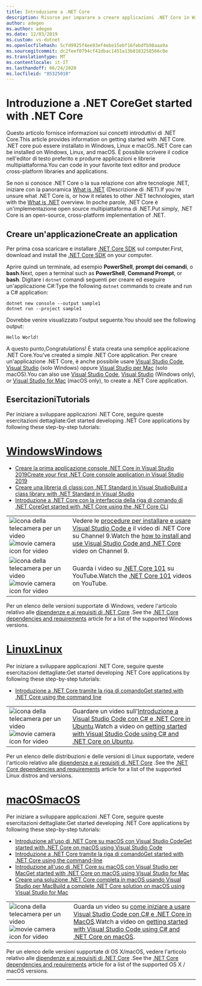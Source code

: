 ```yaml
---
title: Introduzione a .NET Core
description: Risorse per imparare a creare applicazioni .NET Core in Windows, Linux e macOS.
author: adegeo
ms.author: adegeo
ms.date: 12/03/2019
ms.custom: vs-dotnet
ms.openlocfilehash: 5cfd9925f4ee93ef4ebe15ebf16febdfb98aaa9a
ms.sourcegitcommit: dc2feef0794cf41dbac1451a13b8183258566c0e
ms.translationtype: MT
ms.contentlocale: it-IT
ms.lasthandoff: 06/24/2020
ms.locfileid: "85325010"
---
```

# <a name="get-started-with-net-core"></a><span data-ttu-id="fc33b-103">Introduzione a .NET Core</span><span class="sxs-lookup"><span data-stu-id="fc33b-103">Get started with .NET Core</span></span>

<span data-ttu-id="fc33b-104">Questo articolo fornisce informazioni sui concetti introduttivi di .NET Core.</span><span class="sxs-lookup"><span data-stu-id="fc33b-104">This article provides information on getting started with .NET Core.</span></span> <span data-ttu-id="fc33b-105">.NET core può essere installato in Windows, Linux e macOS.</span><span class="sxs-lookup"><span data-stu-id="fc33b-105">.NET Core can be installed on Windows, Linux, and macOS.</span></span> <span data-ttu-id="fc33b-106">È possibile scrivere il codice nell'editor di testo preferito e produrre applicazioni e librerie multipiattaforma.</span><span class="sxs-lookup"><span data-stu-id="fc33b-106">You can code in your favorite text editor and produce cross-platform libraries and applications.</span></span>

<span data-ttu-id="fc33b-107">Se non si conosce .NET Core o la sua relazione con altre tecnologie .NET, iniziare con la panoramica [What is .NET](https://dotnet.microsoft.com/learn/dotnet/what-is-dotnet) (Descrizione di .NET).</span><span class="sxs-lookup"><span data-stu-id="fc33b-107">If you're unsure what .NET Core is, or how it relates to other .NET technologies, start with the [What is .NET](https://dotnet.microsoft.com/learn/dotnet/what-is-dotnet) overview.</span></span> <span data-ttu-id="fc33b-108">In poche parole, .NET Core è un'implementazione open source multipiattaforma di .NET.</span><span class="sxs-lookup"><span data-stu-id="fc33b-108">Put simply, .NET Core is an open-source, cross-platform implementation of .NET.</span></span>

## <a name="create-an-application"></a><span data-ttu-id="fc33b-109">Creare un'applicazione</span><span class="sxs-lookup"><span data-stu-id="fc33b-109">Create an application</span></span>

<span data-ttu-id="fc33b-110">Per prima cosa scaricare e installare [.NET Core SDK](https://dotnet.microsoft.com/download) sul computer.</span><span class="sxs-lookup"><span data-stu-id="fc33b-110">First, download and install the [.NET Core SDK](https://dotnet.microsoft.com/download) on your computer.</span></span>

<span data-ttu-id="fc33b-111">Aprire quindi un terminale, ad esempio **PowerShell**, **prompt dei comandi**, o **bash**.</span><span class="sxs-lookup"><span data-stu-id="fc33b-111">Next, open a terminal such as **PowerShell**, **Command Prompt**, or **bash**.</span></span> <span data-ttu-id="fc33b-112">Digitare i `dotnet` comandi seguenti per creare ed eseguire un'applicazione C#:</span><span class="sxs-lookup"><span data-stu-id="fc33b-112">Type the following `dotnet` commands to create and run a C# application:</span></span>

```dotnetcli
dotnet new console --output sample1
dotnet run --project sample1
```

<span data-ttu-id="fc33b-113">Dovrebbe venire visualizzato l'output seguente.</span><span class="sxs-lookup"><span data-stu-id="fc33b-113">You should see the following output:</span></span>

```console
Hello World!
```

<span data-ttu-id="fc33b-114">A questo punto,</span><span class="sxs-lookup"><span data-stu-id="fc33b-114">Congratulations!</span></span> <span data-ttu-id="fc33b-115">È stata creata una semplice applicazione .NET Core.</span><span class="sxs-lookup"><span data-stu-id="fc33b-115">You've created a simple .NET Core application.</span></span> <span data-ttu-id="fc33b-116">Per creare un'applicazione .NET Core, è anche possibile usare [Visual Studio Code](./tutorials/with-visual-studio-code.md), [Visual Studio](./tutorials/with-visual-studio.md) (solo Windows) oppure [Visual Studio per Mac](./tutorials/using-on-mac-vs.md) (solo macOS).</span><span class="sxs-lookup"><span data-stu-id="fc33b-116">You can also use [Visual Studio Code](./tutorials/with-visual-studio-code.md), [Visual Studio](./tutorials/with-visual-studio.md) (Windows only), or [Visual Studio for Mac](./tutorials/using-on-mac-vs.md) (macOS only), to create a .NET Core application.</span></span>

## <a name="tutorials"></a><span data-ttu-id="fc33b-117">Esercitazioni</span><span class="sxs-lookup"><span data-stu-id="fc33b-117">Tutorials</span></span>

<span data-ttu-id="fc33b-118">Per iniziare a sviluppare applicazioni .NET Core, seguire queste esercitazioni dettagliate:</span><span class="sxs-lookup"><span data-stu-id="fc33b-118">Get started developing .NET Core applications by following these step-by-step tutorials:</span></span>

<!-- markdownlint-disable MD025 -->

# <a name="windows"></a>[<span data-ttu-id="fc33b-119">Windows</span><span class="sxs-lookup"><span data-stu-id="fc33b-119">Windows</span></span>](#tab/windows)

- [<span data-ttu-id="fc33b-120">Creare la prima applicazione console .NET Core in Visual Studio 2019</span><span class="sxs-lookup"><span data-stu-id="fc33b-120">Create your first .NET Core console application in Visual Studio 2019</span></span>](./tutorials/with-visual-studio.md)
- [<span data-ttu-id="fc33b-121">Creare una libreria di classi con .NET Standard in Visual Studio</span><span class="sxs-lookup"><span data-stu-id="fc33b-121">Build a class library with .NET Standard in Visual Studio</span></span>](./tutorials/library-with-visual-studio.md)
- [<span data-ttu-id="fc33b-122">Introduzione a .NET Core con la interfaccia della riga di comando di .NET Core</span><span class="sxs-lookup"><span data-stu-id="fc33b-122">Get started with .NET Core using the .NET Core CLI</span></span>](./tutorials/cli-create-console-app.md)

|   |   |
|---|---|
| <span data-ttu-id="fc33b-123">![icona della telecamera per un video](./media/video-icon.png "Guardare un video")</span><span class="sxs-lookup"><span data-stu-id="fc33b-123">![movie camera icon for video](./media/video-icon.png "Watch a video")</span></span> | <span data-ttu-id="fc33b-124">Vedere le [procedure per installare e usare Visual Studio Code e](https://channel9.msdn.com/Blogs/dotnet/Get-started-with-VS-Code-using-CSharp-and-NET-Core/) il video di .NET Core su Channel 9.</span><span class="sxs-lookup"><span data-stu-id="fc33b-124">Watch the [how to install and use Visual Studio Code and .NET Core](https://channel9.msdn.com/Blogs/dotnet/Get-started-with-VS-Code-using-CSharp-and-NET-Core/) video on Channel 9.</span></span> |
| <span data-ttu-id="fc33b-125">![icona della telecamera per un video](./media/video-icon.png "Guardare un video")</span><span class="sxs-lookup"><span data-stu-id="fc33b-125">![movie camera icon for video](./media/video-icon.png "Watch a video")</span></span> | <span data-ttu-id="fc33b-126">Guarda i video su [.NET Core 101](https://www.youtube.com/playlist?list=PLdo4fOcmZ0oWoazjhXQzBKMrFuArxpW80) su YouTube.</span><span class="sxs-lookup"><span data-stu-id="fc33b-126">Watch the [.NET Core 101](https://www.youtube.com/playlist?list=PLdo4fOcmZ0oWoazjhXQzBKMrFuArxpW80) videos on YouTube.</span></span> |

<span data-ttu-id="fc33b-127">Per un elenco delle versioni supportate di Windows, vedere l'articolo relativo alle [dipendenze e ai requisiti di .NET Core](install/dependencies.md?pivots=os-windows) .</span><span class="sxs-lookup"><span data-stu-id="fc33b-127">See the [.NET Core dependencies and requirements](install/dependencies.md?pivots=os-windows) article for a list of the supported Windows versions.</span></span>

# <a name="linux"></a>[<span data-ttu-id="fc33b-128">Linux</span><span class="sxs-lookup"><span data-stu-id="fc33b-128">Linux</span></span>](#tab/linux)

<span data-ttu-id="fc33b-129">Per iniziare a sviluppare applicazioni .NET Core, seguire queste esercitazioni dettagliate:</span><span class="sxs-lookup"><span data-stu-id="fc33b-129">Get started developing .NET Core applications by following these step-by-step tutorials:</span></span>

- [<span data-ttu-id="fc33b-130">Introduzione a .NET Core tramite la riga di comando</span><span class="sxs-lookup"><span data-stu-id="fc33b-130">Get started with .NET Core using the command line</span></span>](./tutorials/cli-create-console-app.md)

|   |   |
|---|---|
| <span data-ttu-id="fc33b-131">![icona della telecamera per un video](./media/video-icon.png "Guardare un video")</span><span class="sxs-lookup"><span data-stu-id="fc33b-131">![movie camera icon for video](./media/video-icon.png "Watch a video")</span></span> | <span data-ttu-id="fc33b-132">Guardare un video sull'[Introduzione a Visual Studio Code con C# e .NET Core in Ubuntu](https://channel9.msdn.com/Blogs/dotnet/Get-started-with-VS-Code-Csharp-dotnet-Core-Ubuntu).</span><span class="sxs-lookup"><span data-stu-id="fc33b-132">Watch a video on [getting started with Visual Studio Code using C# and .NET Core on Ubuntu](https://channel9.msdn.com/Blogs/dotnet/Get-started-with-VS-Code-Csharp-dotnet-Core-Ubuntu).</span></span> |

<span data-ttu-id="fc33b-133">Per un elenco delle distribuzioni e delle versioni di Linux supportate, vedere l'articolo relativo alle [dipendenze e ai requisiti di .NET Core](install/dependencies.md?pivots=os-linux) .</span><span class="sxs-lookup"><span data-stu-id="fc33b-133">See the [.NET Core dependencies and requirements](install/dependencies.md?pivots=os-linux) article for a list of the supported Linux distros and versions.</span></span>

# <a name="macos"></a>[<span data-ttu-id="fc33b-134">macOS</span><span class="sxs-lookup"><span data-stu-id="fc33b-134">macOS</span></span>](#tab/macos)

<span data-ttu-id="fc33b-135">Per iniziare a sviluppare applicazioni .NET Core, seguire queste esercitazioni dettagliate:</span><span class="sxs-lookup"><span data-stu-id="fc33b-135">Get started developing .NET Core applications by following these step-by-step tutorials:</span></span>

- [<span data-ttu-id="fc33b-136">Introduzione all'uso di .NET Core su macOS con Visual Studio Code</span><span class="sxs-lookup"><span data-stu-id="fc33b-136">Get started with .NET Core on macOS using Visual Studio Code</span></span>](./tutorials/using-on-macos.md)
- [<span data-ttu-id="fc33b-137">Introduzione a .NET Core tramite la riga di comando</span><span class="sxs-lookup"><span data-stu-id="fc33b-137">Get started with .NET Core using the command-line</span></span>](./tutorials/cli-create-console-app.md)
- [<span data-ttu-id="fc33b-138">Introduzione all'uso di .NET Core su macOS con Visual Studio per Mac</span><span class="sxs-lookup"><span data-stu-id="fc33b-138">Get started with .NET Core on macOS using Visual Studio for Mac</span></span>](./tutorials/using-on-mac-vs.md)
- [<span data-ttu-id="fc33b-139">Creare una soluzione .NET Core completa in macOS usando Visual Studio per Mac</span><span class="sxs-lookup"><span data-stu-id="fc33b-139">Build a complete .NET Core solution on macOS using Visual Studio for Mac</span></span>](./tutorials/using-on-mac-vs-full-solution.md)

|   |   |
|---|---|
| <span data-ttu-id="fc33b-140">![icona della telecamera per un video](media/video-icon.png "Guardare un video")</span><span class="sxs-lookup"><span data-stu-id="fc33b-140">![movie camera icon for video](media/video-icon.png "Watch a video")</span></span> | <span data-ttu-id="fc33b-141">Guarda un video su [come iniziare a usare Visual Studio Code con C# e .NET Core in MacOS](https://channel9.msdn.com/Blogs/dotnet/Get-started-VSCode-NET-Core-Mac).</span><span class="sxs-lookup"><span data-stu-id="fc33b-141">Watch a video on [getting started with Visual Studio Code using C# and .NET Core on macOS](https://channel9.msdn.com/Blogs/dotnet/Get-started-VSCode-NET-Core-Mac).</span></span> |

<span data-ttu-id="fc33b-142">Per un elenco delle versioni supportate di OS X/macOS, vedere l'articolo relativo alle [dipendenze e ai requisiti di .NET Core](install/dependencies.md?pivots=os-macos) .</span><span class="sxs-lookup"><span data-stu-id="fc33b-142">See the [.NET Core dependencies and requirements](install/dependencies.md?pivots=os-macos) article for a list of the supported OS X / macOS versions.</span></span>

---
